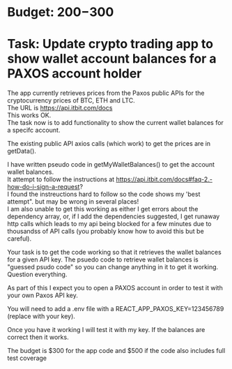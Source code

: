 # Budget: $200-$300

# Task: Update crypto trading app to show wallet account balances for a PAXOS account holder

The app currently retrieves prices from the Paxos public APIs for the cryptocurrency prices of BTC, ETH and LTC.  
The URL is https://api.itbit.com/docs  
This works OK.  
The task now is to add functionality to show the current wallet balances for a specifc account.  

The existing public API axios calls (which work) to get the prices are in getData().  

I have written pseudo code in getMyWalletBalances() to get the account wallet balances.  
It attempt to follow the instructions at https://api.itbit.com/docs#faq-2.-how-do-i-sign-a-request?  
I found the instreuctions hard to follow so the code shows my 'best attempt". but may be wrong in several places!  
I am also unable to get this working as either I get errors about the dependency array, or, if I add the dependencies suggested, I get runaway http calls which leads to my api being blocked for a few minutes due to thousandss of API calls (you probably know how to avoid this but be careful).

Your task is to get the code working so that it retrieves the wallet balances for a given API key.  The psuedo code to retrieve wallet balances is "guessed psudo code" so you can change anything in it to get it working. Question everything.

As part of this I expect you to open a PAXOS account in order to test it with your own Paxos API key.  

You will need to add a .env file with a REACT_APP_PAXOS_KEY=123456789 (replace with your key).  

Once you have it working I will test it with my key.  If the balances are correct then it works.

The budget is $300 for the app code and $500 if the code also includes full test coverage
